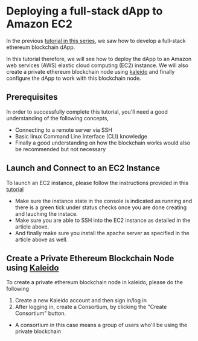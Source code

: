 # Deploying a full-stack dApp to Amazon EC2

In the previous [tutorial in this series](https://kauri.io/collection/5b8e401ee727370001c942e3), we saw how to develop a full-stack ethereum blockchain dApp. 

In this tutorial therefore, we will see how to deploy the dApp to an Amazon web services (AWS) elastic cloud computing (EC2) instance. We will also create a private ethereum blockchain node using [kaleido](https://kaleido.io/) and finally configure the dApp to work with this blockchain node.

## Prerequisites

In order to successfully complete this tutorial, you'll need a good understanding of the following concepts,

- Connecting to a remote server via SSH
- Basic linux Command Line Interface (CLI) knowledge
- Finally a good understanding on how the blockchain works would also be recommended but not necessary


## Launch and Connect to an EC2 Instance

To launch an EC2 instance, please follow the instructions provided in this [tutorial](https://hackernoon.com/launching-an-ec2-instance-fbfd50894aac)

- Make sure the instance state in the console is indicated as running and there is a green tick under status checks once you are done creating and lauching the instace.
- Make sure you are able to SSH into the EC2 instance as detailed in the article above.
- And finally make sure you install the apache server as specified in the article above as well.

## Create a Private Ethereum Blockchain Node using [Kaleido](https://kaleido.io/)

To create a private ethereum blockchain node in kaleido, please do the following

1. Create a new Kaleido account and then sign in/log in
2. After logging in, create a Consortium, by clicking the "Create Consortium" button.
- A consortium in this case means a group of users who'll be using the private blockchain



